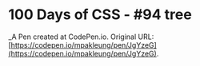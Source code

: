 # 100 Days of CSS - #94 tree
 _A Pen created at CodePen.io. Original URL: [https://codepen.io/mpakleung/pen/JgYzeG](https://codepen.io/mpakleung/pen/JgYzeG).

 